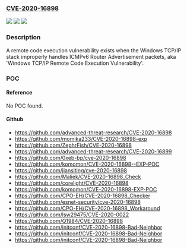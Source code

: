 ### [CVE-2020-16898](https://cve.mitre.org/cgi-bin/cvename.cgi?name=CVE-2020-16898)
![](https://img.shields.io/static/v1?label=Product&message=Windows%20Server%2C%20version%202004%20(Server%20Core%20installation)&color=blue)
![](https://img.shields.io/static/v1?label=Version&message=n%2Fa&color=blue)
![](https://img.shields.io/static/v1?label=Vulnerability&message=Remote%20Code%20Execution&color=brighgreen)

### Description

A remote code execution vulnerability exists when the Windows TCP/IP stack improperly handles ICMPv6 Router Advertisement packets, aka 'Windows TCP/IP Remote Code Execution Vulnerability'.

### POC

#### Reference
No POC found.

#### Github
- https://github.com/advanced-threat-research/CVE-2020-16898
- https://github.com/momika233/CVE-2020-16898-exp
- https://github.com/ZephrFish/CVE-2020-16898
- https://github.com/advanced-threat-research/CVE-2020-16899
- https://github.com/0xeb-bp/cve-2020-16898
- https://github.com/komomon/CVE-2020-16898--EXP-POC
- https://github.com/jiansiting/cve-2020-16898
- https://github.com/Maliek/CVE-2020-16898_Check
- https://github.com/corelight/CVE-2020-16898
- https://github.com/komomon/CVE-2020-16898-EXP-POC
- https://github.com/CPO-EH/CVE-2020-16898_Checker
- https://github.com/esnet-security/cve-2020-16898
- https://github.com/CPO-EH/CVE-2020-16898_Workaround
- https://github.com/lsw29475/CVE-2020-0022
- https://github.com/Q1984/CVE-2020-16898
- https://github.com/initconf/CVE-2020-16898-Bad-Neighbor
- https://github.com/initconf/CVE-2020-16898-Bad-Neighbor
- https://github.com/initconf/CVE-2020-16898-Bad-Neighbor

